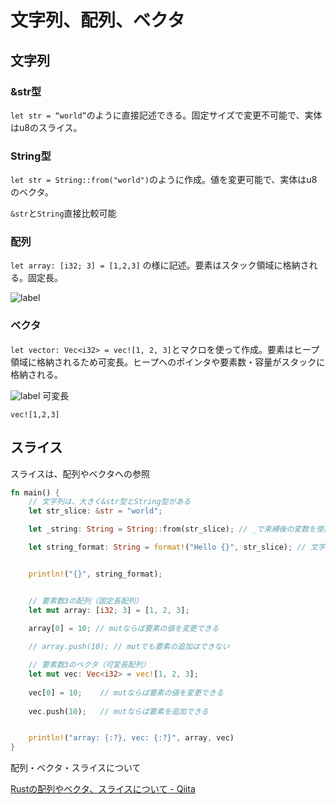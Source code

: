 # 文字列、配列、ベクタ

## 文字列
    
### &str型

`let str = “world”`のように直接記述できる。固定サイズで変更不可能で、実体はu8のスライス。

### String型

`let str = String::from("world")`のように作成。値を変更可能で、実体はu8のベクタ。

`&str`と`String`直接比較可能


### 配列

`let array: [i32; 3] = [1,2,3]` の様に記述。要素はスタック領域に格納される。固定長。


![label](https://camo.qiitausercontent.com/72432d2421e08ce8fcea25f765df62e105c27d29/68747470733a2f2f71696974612d696d6167652d73746f72652e73332e61702d6e6f727468656173742d312e616d617a6f6e6177732e636f6d2f302f323639333335302f37333235333633382d633738662d373565632d646662622d3335386234313465623234332e706e67)

    
### ベクタ
    
`let vector: Vec<i32> = vec![1, 2, 3]`とマクロを使って作成。要素はヒープ領域に格納されるため可変長。ヒープへのポインタや要素数・容量がスタックに格納される。

![label](https://camo.qiitausercontent.com/e3766b26d1c669bd634c8b508afe2f9d465432c3/68747470733a2f2f71696974612d696d6167652d73746f72652e73332e61702d6e6f727468656173742d312e616d617a6f6e6177732e636f6d2f302f323639333335302f63316565636532372d636264332d663633342d343137362d3534356564353938326634652e706e67)
可変長

`vec![1,2,3]`

## スライス
スライスは、配列やベクタへの参照

```rust
fn main() {
    // 文字列は、大きく&str型とString型がある
    let str_slice: &str = "world";

    let _string: String = String::from(str_slice); // _で束縛後の変数を使用しないことを明示

    let string_format: String = format!("Hello {}", str_slice); // 文字列の合成によく使う


    println!("{}", string_format);


    // 要素数3の配列（固定長配列）
    let mut array: [i32; 3] = [1, 2, 3];
    
    array[0] = 10; // mutならば要素の値を変更できる

    // array.push(10); // mutでも要素の追加はできない

    // 要素数3のベクタ（可変長配列）
    let mut vec: Vec<i32> = vec![1, 2, 3]; 
    
    vec[0] = 10;    // mutならば要素の値を変更できる
    
    vec.push(10);   // mutならば要素を追加できる


    println!("array: {:?}, vec: {:?}", array, vec)
}
```

配列・ベクタ・スライスについて

[Rustの配列やベクタ、スライスについて - Qiita](https://qiita.com/k-yanai60/items/26bf1d2e372042eff022)


